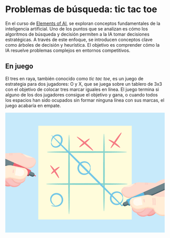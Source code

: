 # Problemas de búsqueda: tic tac toe

En el curso de [Elements of AI](https://www.elementsofai.com/), se exploran conceptos fundamentales de la inteligencia artificial. Uno de los puntos que se analizan es cómo los algoritmos de búsqueda y decisión permiten a la IA tomar decisiones estratégicas. A través de este enfoque, se introducen conceptos clave como árboles de decisión y heurística. El objetivo es comprender cómo la IA resuelve problemas complejos en entornos competitivos.

## En juego

El tres en raya, también conocido como *tic tac toe*, es un juego de estrategia para dos jugadores: O y X, que se juega sobre un tablero de 3x3 con el objetivo de colocar tres marcar iguales en línea. El juego termina si alguno de los dos jugadores consigue el objetivo y gana, o cuando todos los espacios han sido ocupados sin formar ninguna línea con sus marcas, el juego acabaría en empate.

![img](docs/tictactoe.gif)